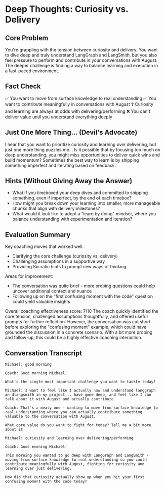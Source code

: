 # Deep Thoughts: Curiosity vs. Delivery

## Core Problem
You're grappling with the tension between curiosity and delivery. You want to dive deep and truly understand LangGraph and LangSmith, but you also feel pressure to perform and contribute in your conversations with August. The deeper challenge is finding a way to balance learning and execution in a fast-paced environment.

## Fact Check
✅ You want to move from surface knowledge to real understanding 
✅ You want to contribute meaningfully in conversations with August
❓ Curiosity and learning are always at odds with delivering/performing
❌ You can't deliver value until you understand everything deeply

## Just One More Thing... (Devil's Advocate)
I hear that you want to prioritize curiosity and learning over delivering, but just one more thing puzzles me... Is it possible that by focusing too much on deep understanding, you might miss opportunities to deliver quick wins and build momentum? Sometimes the best way to learn is by shipping something imperfect and iterating based on feedback.

## Hints (Without Giving Away the Answer)
- What if you timeboxed your deep dives and committed to shipping something, even if imperfect, by the end of each timebox? 
- How might you break down your learning into smaller, more manageable chunks that align with delivery milestones?
- What would it look like to adopt a "learn by doing" mindset, where you balance understanding with experimentation and iteration?

## Evaluation Summary
Key coaching moves that worked well:
- Clarifying the core challenge (curiosity vs. delivery)
- Challenging assumptions in a supportive way
- Providing Socratic hints to prompt new ways of thinking

Areas for improvement:
- The conversation was quite brief - more probing questions could help uncover additional context and nuance
- Following up on the "first confusing moment with the code" question could yield valuable insights

Overall coaching effectiveness score: 7/10
The coach quickly identified the core tension, challenged assumptions thoughtfully, and offered useful prompts for further reflection. However, the conversation was cut short before exploring the "confusing moment" example, which could have grounded the discussion in a concrete scenario. With a bit more probing and follow-up, this could be a highly effective coaching interaction.

## Conversation Transcript
```
Michael: good morning

Coach: Good morning Michael! 

What's the single most important challenge you want to tackle today?

Michael: I want to feel like I actually now and understand langgraph an dlangsmith in my project... have gone deep, and feel like I can talk about it with August and actually contribute

Coach: That's a meaty one - wanting to move from surface knowledge to real understanding where you can actually contribute something valuable to the conversation with August.

What core value do you want to fight for today? Tell me a bit more about it.

Michael: curiosity and learning over delivering/performing

Coach: Good evening Michael!

This morning you wanted to go deep with LangGraph and LangSmith - moving from surface knowledge to real understanding so you could contribute meaningfully with August, fighting for curiosity and learning over just delivering.

How did that curiosity actually show up when you hit your first confusing moment with the code today?
```